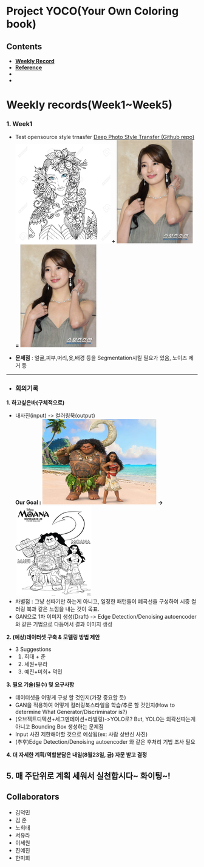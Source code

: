 # Project YOCO(Your Own Coloring book)  


## Contents  


- [**Weekly Record**](https://github.com/7-B/yoco#weekly-recordsweek1week5)  
- [**Reference**](https://github.com/7-B/yoco/wiki/%EC%B0%B8%EA%B3%A0-%EC%9E%90%EB%A3%8C)  
-  
-   


# Weekly records(Week1~Week5)   
 ### 1. Week1  
- Test opensource style trnasfer  [Deep Photo Style Transfer ](https://arxiv.org/abs/1703.07511)[(Github repo)](https://github.com/luanfujun/deep-photo-styletransfer)   
<img src="data/base.jpg" width="250"> **+** <img src="data/target.jpg" width="200">  **=**   <img src="data/week1_result.gif" width="200">     

- __문제점__ : 얼굴,피부,머리,옷,배경 등을 Segmentation시킬 필요가 있음, 노이즈 제거 등    
---  
- ### 회의기록    
**1. 하고싶은바(구체적으로)**   
  - 내사진(input) -> 컬러링북(output)   
  **Our Goal :** <img src="data/moana_raw.jpg" width="300"> **->** <img src="data/moana_converted.png" width="200"> 
  - 차별점 : 그냥 선따기만 하는게 아니고, 일정한 패턴들이 폐곡선을 구성하여 시중 컬러링 북과 같은 느낌을 내는 것이 목표.   
  - GAN으로 1차 이미지 생성(Draft) -> Edge Detection/Denoising autoencoder 와 같은 기법으로 다듬어서 결과 이미지 생성   

**2. (예상)데이터셋 구축 & 모델링 방법 제안**   
  - 3 Suggestions    
  - 1. 희태 + 준
  - 2. 세원+유라
  - 3. 예진+미희+ 덕민  

**3. 필요 기술(필수) 및 요구사항**  
- 데이터셋을 어떻게 구성 할 것인지(가장 중요할 듯)  
- GAN을 적용하여 어떻게 컬러링북스타일을 학습/추론 할 것인지(How to determine What Generator/Discriminator is?)  
- (오브젝트디텍션+세그멘테이션+라벨링)->YOLO로? But, YOLO는 외곽선따는게 아니고 Bounding Box 생성하는 문제점    
- Input 사진 제한해야할 것으로 예상됨(ex: 사람 상반신 사진)   
- (추후)Edge Detection/Denoising autoencoder 와 같은 후처리 기법 조사 필요    

**4. 더 자세한 계획/역할분담은 내일(8월23일, 금) 자문 받고 결정**   

**5. 매 주단위로 계획 세워서 실천합시다~ 화이팅~!**   
---  
## Collaborators  
- 김덕민  
- 김  준  
- 노희태  
- 서유라  
- 이세원  
- 진예진  
- 한미희  
